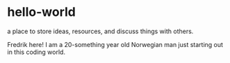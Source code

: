 # hello-world
a place to store ideas, resources, and discuss things with others.


Fredrik here!
I am a 20-something year old Norwegian man just starting out in this coding world. 
